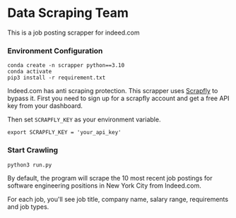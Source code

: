 # Data Scraping Team

This is a job posting scrapper for indeed.com

### Environment Configuration
```linux
conda create -n scrapper python==3.10
conda activate
pip3 install -r requirement.txt
```
Indeed.com has anti scraping protection. This scrapper uses [Scrapfly](https://scrapfly.io/) to bypass it. First you need to sign up for a scrapfly account and get a free API key from your dashboard.

Then set `SCRAPFLY_KEY` as your environment variable.

```linux
export SCRAPFLY_KEY = 'your_api_key'
```

### Start Crawling
```linux
python3 run.py
```
By default, the program will scrape the 10 most recent job postings for software engineering positions in New York City from Indeed.com.

For each job, you'll see job title, company name, salary range, requirements and job types.
